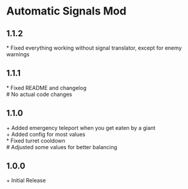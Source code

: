 # Automatic Signals Mod

## 1.1.2<br>
\* Fixed everything working without signal translator, except for enemy warnings<br>

## 1.1.1<br>
\* Fixed README and changelog<br>
\# No actual code changes<br>

## 1.1.0<br>
\+ Added emergency teleport when you get eaten by a giant<br>
\+ Added config for most values<br>
\* Fixed turret cooldown<br>
\# Adjusted some values for better balancing<br>

## 1.0.0<br>
\+ Initial Release<br>
